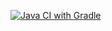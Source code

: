 [![Java CI with Gradle](https://github.com/Ac9I-Fedulova/Hw_SQL-1/actions/workflows/gradle.yml/badge.svg)](https://github.com/Ac9I-Fedulova/Hw_SQL-1/actions/workflows/gradle.yml)
